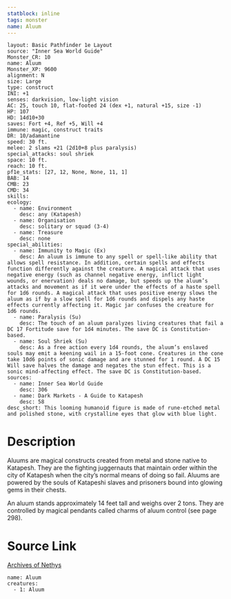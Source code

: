 ```yaml
---
statblock: inline
tags: monster
name: Aluum
---
```

```statblock
layout: Basic Pathfinder 1e Layout
source: "Inner Sea World Guide"
Monster_CR: 10
name: Aluum
Monster_XP: 9600
alignment: N
size: Large
type: construct
INI: +1
senses: darkvision, low-light vision
AC: 25, touch 10, flat-footed 24 (dex +1, natural +15, size -1)
HP: 107
HD: 14d10+30
saves: Fort +4, Ref +5, Will +4
immune: magic, construct traits
DR: 10/adamantine
speed: 30 ft.
melee: 2 slams +21 (2d10+8 plus paralysis)
special_attacks: soul shriek
space: 10 ft.
reach: 10 ft.
pf1e_stats: [27, 12, None, None, 11, 1]
BAB: 14
CMB: 23
CMD: 34
skills: 
ecology:
  - name: Environment
    desc: any (Katapesh)
  - name: Organisation
    desc: solitary or squad (3-4)
  - name: Treasure
    desc: none
special_abilities:
  - name: Immunity to Magic (Ex)
    desc: An aluum is immune to any spell or spell-like ability that allows spell resistance. In addition, certain spells and effects function differently against the creature. A magical attack that uses negative energy (such as channel negative energy, inflict light wounds, or enervation) deals no damage, but speeds up the aluum’s attacks and movement as if it were under the effects of a haste spell for 1d6 rounds. A magical attack that uses positive energy slows the aluum as if by a slow spell for 1d6 rounds and dispels any haste effects currently affecting it. Magic jar confuses the creature for 1d6 rounds.
  - name: Paralysis (Su)
    desc: The touch of an aluum paralyzes living creatures that fail a DC 17 Fortitude save for 1d4 minutes. The save DC is Constitution-based.
  - name: Soul Shriek (Su)
    desc: As a free action every 1d4 rounds, the aluum’s enslaved souls may emit a keening wail in a 15-foot cone. Creatures in the cone take 10d6 points of sonic damage and are stunned for 1 round. A DC 15 Will save halves the damage and negates the stun effect. This is a sonic mind-affecting effect. The save DC is Constitution-based.
sources:
  - name: Inner Sea World Guide
    desc: 306
  - name: Dark Markets - A Guide to Katapesh
    desc: 58
desc_short: This looming humanoid figure is made of rune-etched metal and polished stone, with crystalline eyes that glow with blue light.
```
# Description
Aluums are magical constructs created from metal and stone native to Katapesh. They are the fighting juggernauts that maintain order within the city of Katapesh when the city’s normal means of doing so fail. Aluums are powered by the souls of Katapeshi slaves and prisoners bound into glowing gems in their chests.

An aluum stands approximately 14 feet tall and weighs over 2 tons. They are controlled by magical pendants called charms of aluum control (see page 298).
# Source Link
[Archives of Nethys](https://aonprd.com/MonsterDisplay.aspx?ItemName=Aluum)
```encounter-table
name: Aluum
creatures:
  - 1: Aluum
```
